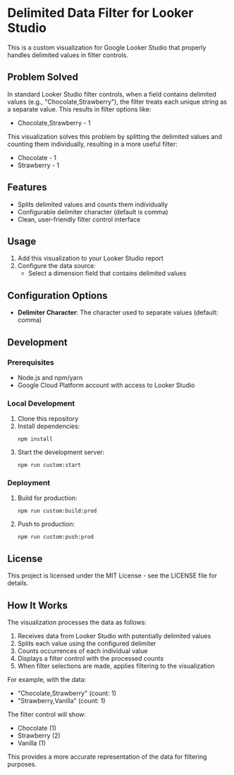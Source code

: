 # Delimited Data Filter for Looker Studio

This is a custom visualization for Google Looker Studio that properly handles delimited values in filter controls.

## Problem Solved

In standard Looker Studio filter controls, when a field contains delimited values (e.g., "Chocolate,Strawberry"), the filter treats each unique string as a separate value. This results in filter options like:

- Chocolate,Strawberry - 1

This visualization solves this problem by splitting the delimited values and counting them individually, resulting in a more useful filter:

- Chocolate - 1
- Strawberry - 1

## Features

- Splits delimited values and counts them individually
- Configurable delimiter character (default is comma)
- Clean, user-friendly filter control interface

## Usage

1. Add this visualization to your Looker Studio report
2. Configure the data source:
   - Select a dimension field that contains delimited values

## Configuration Options

- **Delimiter Character**: The character used to separate values (default: comma)

## Development

### Prerequisites

- Node.js and npm/yarn
- Google Cloud Platform account with access to Looker Studio

### Local Development

1. Clone this repository
2. Install dependencies:
   ```
   npm install
   ```
3. Start the development server:
   ```
   npm run custom:start
   ```

### Deployment

1. Build for production:
   ```
   npm run custom:build:prod
   ```
2. Push to production:
   ```
   npm run custom:push:prod
   ```

## License

This project is licensed under the MIT License - see the LICENSE file for details.

## How It Works

The visualization processes the data as follows:

1. Receives data from Looker Studio with potentially delimited values
2. Splits each value using the configured delimiter
3. Counts occurrences of each individual value
4. Displays a filter control with the processed counts
5. When filter selections are made, applies filtering to the visualization

For example, with the data:
- "Chocolate,Strawberry" (count: 1)
- "Strawberry,Vanilla" (count: 1)

The filter control will show:
- Chocolate (1)
- Strawberry (2)
- Vanilla (1)

This provides a more accurate representation of the data for filtering purposes.
